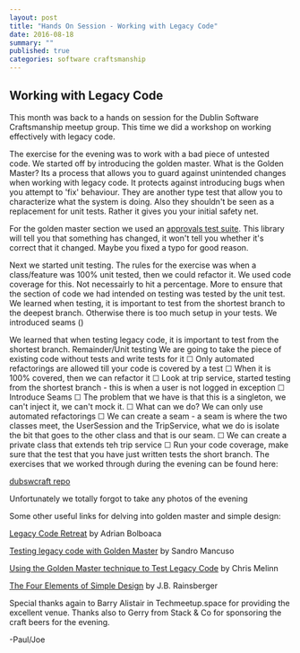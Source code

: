 ```yaml
---
layout: post
title: "Hands On Session - Working with Legacy Code"
date: 2016-08-18 
summary: ""
published: true
categories: software craftsmanship
---
```

## Working with Legacy Code

This month was back to a hands on session for the Dublin Software Craftsmanship meetup group. This time we did a workshop on working effectively with legacy code. 

The exercise for the evening was to work with a bad piece of untested code. We started off by introducing the golden master. What is the Golden Master? 
Its a process that allows you to guard against unintended changes when working with legacy code. It protects against introducing bugs when you attempt to 'fix' behaviour.
They are another type test that allow you to characterize what the system is doing. Also they shouldn't be seen as a replacement for unit tests. Rather it gives you your initial safety net. 

For the golden master section we used an [approvals test suite](http://approvaltests.sourceforge.net/). This library will tell you that something has changed, it won't tell you whether it's correct that it changed. Maybe you fixed a typo for good reason. 

Next we started unit testing. The rules for the exercise was when a class/feature was 100% unit tested, then we could refactor it. 
We used code coverage for this. Not necessairly to hit a percentage. More to ensure that the section of code we had intended on testing was tested by the unit test. 
We learned when testing, it is important to test from the shortest branch to the deepest branch. Otherwise there is too much setup in your tests.
We introduced seams ()

We learned that when testing legacy code, it is important to test from the shortest branch.
Remainder/Unit testing
 We are going to take the piece of existing code without tests and write tests for it
   ☐ Only automated refactorings are allowed till your code is covered by a test
   ☐ When it is 100% covered, then we can refactor it
   ☐ Look at trip service, started testing from the shortest branch - this is when a user is not logged in exception
 ☐ Introduce Seams
   ☐ The problem that we have is that this is a singleton, we can't inject it, we can't mock it.
   ☐ What can we do? We can only use automated refactorings
   ☐ We can create a seam - a seam is where the two classes meet, the UserSession and the TripService, what we do is isolate the bit that goes to the other class and that is our seam.
   ☐ We can create a private class that extends teh trip service
 ☐ Run your code coverage, make sure that the test that you have just written tests the short branch.
The exercises that we worked through during the evening can be found here:

[dubswcraft repo](https://github.com/dubswcraft/handson-legacy)
 
Unfortunately we totally forgot to take any photos of the evening

Some other useful links for delving into golden master and simple design:

[Legacy Code Retreat](http://blog.adrianbolboaca.ro/2014/04/legacy-coderetreat/) by Adrian Bolboaca

[Testing legacy code with Golden Master](http://craftedsw.blogspot.ie/2012/11/testing-legacy-code-with-golden-master.html) by Sandro Mancuso
 
[Using the Golden Master technique to Test Legacy Code](https://chrismelinn.wordpress.com/2013/04/12/using-the-golden-master-technique-to-test-legacy-code/) by Chris Melinn

[The Four Elements of Simple Design](http://blog.jbrains.ca/permalink/the-four-elements-of-simple-design) by J.B. Rainsberger
 
Special thanks again to Barry Alistair in Techmeetup.space for providing the excellent venue. Thanks also to Gerry from Stack & Co for sponsoring the craft beers for the evening.
 
-Paul/Joe
